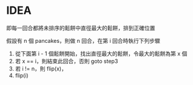 # IDEA 

即每一回合都將未排序的鬆餅中直徑最大的鬆餅，排到正確位置

假設有 n 個 pancakes，則做 n 回合，在第 i 回合時執行下列步驟
1. 從下面第 i - 1 個鬆餅開始，找出直徑最大的鬆餅，令最大的鬆餅為第 x 個
2. 若 x == i，則結束此回合，否則 goto step3
3. 若 i != n，則 flip(x)，
4. flip(i)